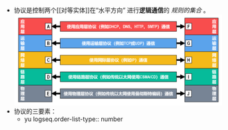 - 协议是控制两个[[对等实体]]在“水平方向” 进行**逻辑通信**的 *规则的集合* 。
  ![image.png](../assets/image_1698160271583_0.png)
- 协议的三要素：
	- yu
	  logseq.order-list-type:: number
